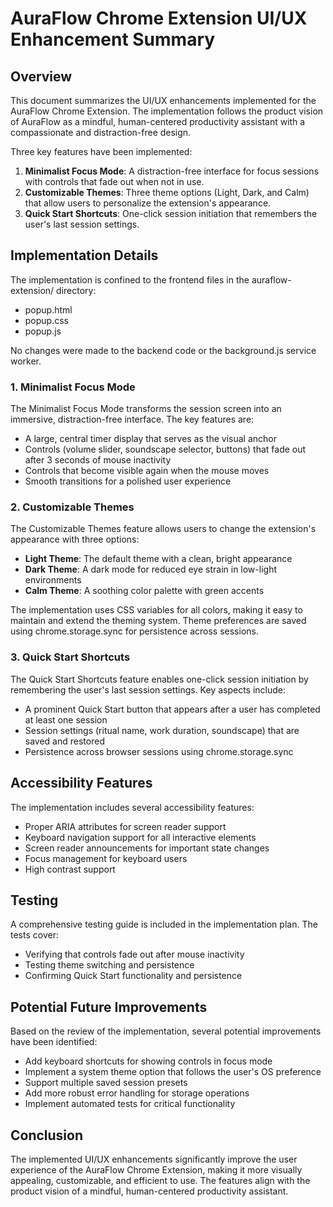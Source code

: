 # AuraFlow Chrome Extension UI/UX Enhancement Summary

## Overview

This document summarizes the UI/UX enhancements implemented for the AuraFlow Chrome Extension. The implementation follows the product vision of AuraFlow as a mindful, human-centered productivity assistant with a compassionate and distraction-free design.

Three key features have been implemented:

1. **Minimalist Focus Mode**: A distraction-free interface for focus sessions with controls that fade out when not in use.
2. **Customizable Themes**: Three theme options (Light, Dark, and Calm) that allow users to personalize the extension's appearance.
3. **Quick Start Shortcuts**: One-click session initiation that remembers the user's last session settings.

## Implementation Details

The implementation is confined to the frontend files in the auraflow-extension/ directory:
- popup.html
- popup.css
- popup.js

No changes were made to the backend code or the background.js service worker.

### 1. Minimalist Focus Mode

The Minimalist Focus Mode transforms the session screen into an immersive, distraction-free interface. The key features are:

- A large, central timer display that serves as the visual anchor
- Controls (volume slider, soundscape selector, buttons) that fade out after 3 seconds of mouse inactivity
- Controls that become visible again when the mouse moves
- Smooth transitions for a polished user experience

### 2. Customizable Themes

The Customizable Themes feature allows users to change the extension's appearance with three options:

- **Light Theme**: The default theme with a clean, bright appearance
- **Dark Theme**: A dark mode for reduced eye strain in low-light environments
- **Calm Theme**: A soothing color palette with green accents

The implementation uses CSS variables for all colors, making it easy to maintain and extend the theming system. Theme preferences are saved using chrome.storage.sync for persistence across sessions.

### 3. Quick Start Shortcuts

The Quick Start Shortcuts feature enables one-click session initiation by remembering the user's last session settings. Key aspects include:

- A prominent Quick Start button that appears after a user has completed at least one session
- Session settings (ritual name, work duration, soundscape) that are saved and restored
- Persistence across browser sessions using chrome.storage.sync

## Accessibility Features

The implementation includes several accessibility features:

- Proper ARIA attributes for screen reader support
- Keyboard navigation support for all interactive elements
- Screen reader announcements for important state changes
- Focus management for keyboard users
- High contrast support

## Testing

A comprehensive testing guide is included in the implementation plan. The tests cover:

- Verifying that controls fade out after mouse inactivity
- Testing theme switching and persistence
- Confirming Quick Start functionality and persistence

## Potential Future Improvements

Based on the review of the implementation, several potential improvements have been identified:

- Add keyboard shortcuts for showing controls in focus mode
- Implement a system theme option that follows the user's OS preference
- Support multiple saved session presets
- Add more robust error handling for storage operations
- Implement automated tests for critical functionality

## Conclusion

The implemented UI/UX enhancements significantly improve the user experience of the AuraFlow Chrome Extension, making it more visually appealing, customizable, and efficient to use. The features align with the product vision of a mindful, human-centered productivity assistant.